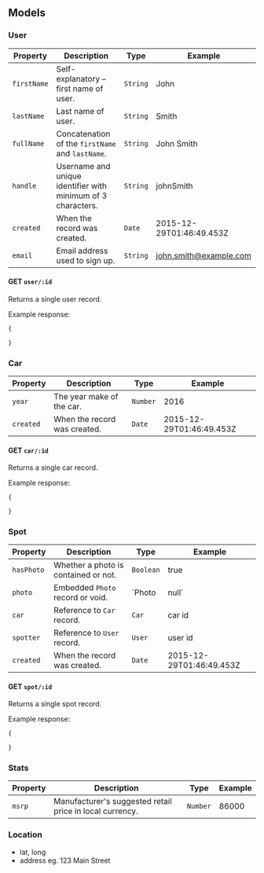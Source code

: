 ## Models

### User

| Property    | Description                                                  | Type     | Example                  |
|-------------|--------------------------------------------------------------|----------|--------------------------|
| `firstName` | Self-explanatory – first name of user.                       | `String` | John                     |
| `lastName`  | Last name of user.                                           | `String` | Smith                    |
| `fullName`  | Concatenation of the `firstName` and `lastName`.             | `String` | John Smith               |
| `handle`    | Username and unique identifier with minimum of 3 characters. | `String` | johnSmith                |
| `created`   | When the record was created.                                 | `Date`   | 2015-12-29T01:46:49.453Z |
| `email`     | Email address used to sign up.                               | `String` | john.smith@example.com   |


#### GET `user/:id`

Returns a single user record.

Example response:

```js
{

}
```

### Car

| Property    | Description                                                  | Type     | Example                  |
|-------------|--------------------------------------------------------------|----------|--------------------------|
| `year`      | The year make of the car.                                    | `Number` | 2016                     |
| `created`   | When the record was created.                                 | `Date`   | 2015-12-29T01:46:49.453Z |


#### GET `car/:id`

Returns a single car record.

Example response:

```js
{

}
```

### Spot

| Property    | Description                                                  | Type           | Example                  |
|-------------|--------------------------------------------------------------|----------------|--------------------------|
| `hasPhoto`  | Whether a photo is contained or not.                         | `Boolean`      | true                     |
| `photo`     | Embedded `Photo` record or void.                             | `Photo | null` |                          |
| `car`       | Reference to `Car` record.                                   | `Car`          | car id                   |
| `spotter`   | Reference to `User` record.                                  | `User`         | user id                  |
| `created`   | When the record was created.                                 | `Date`         | 2015-12-29T01:46:49.453Z |


#### GET `spot/:id`

Returns a single spot record.

Example response:

```js
{

}
```

### Stats

| Property    | Description                                                  | Type     | Example                  |
|-------------|--------------------------------------------------------------|----------|--------------------------|
| `msrp`      | Manufacturer's suggested retail price in local currency.     | `Number` | 86000                    |


### Location
- lat, long
- address eg. 123 Main Street